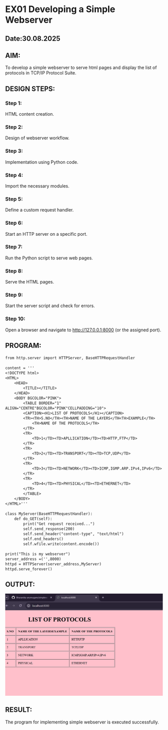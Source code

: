 # EX01 Developing a Simple Webserver
## Date:30.08.2025

## AIM:
To develop a simple webserver to serve html pages and display the list of protocols in TCP/IP Protocol Suite.

## DESIGN STEPS:
### Step 1: 
HTML content creation.

### Step 2:
Design of webserver workflow.

### Step 3:
Implementation using Python code.

### Step 4:
Import the necessary modules.

### Step 5:
Define a custom request handler.

### Step 6:
Start an HTTP server on a specific port.

### Step 7:
Run the Python script to serve web pages.

### Step 8:
Serve the HTML pages.

### Step 9:
Start the server script and check for errors.

### Step 10:
Open a browser and navigate to http://127.0.0.1:8000 (or the assigned port).

## PROGRAM:
```
from http.server import HTTPServer, BaseHTTPRequestHandler

content = '''
<!DOCTYPE html>
<HTML>
    <HEAD>
        <TITLE></TITLE>
    </HEAD>
    <BODY BGCOLOR="PINK">
        <TABLE BORDER="1" ALIGN="CENTRE"BGCOLOR="PINK"CELLPADDING="10">
        <CAPTION><H1>LIST OF PROTOCOLS</H1></CAPTION>
        <TR><TH>S.NO</TH><TH>NAME OF THE LAYERS</TH<TH>EXAMPLE</TH>
            <TH>NAME OF THE PROTOCOLS</TH>
        </TR>
        <TR>
            <TD>1</TD><TD>APLLICATION</TD><TD>HTTP,FTP</TD>
        </TR>
        <TR>
            <TD>2</TD><TD>TRANSPORT</TD><TD>TCP,UDP</TD>
        </TR>
        <TR>
            <TD>3</TD><TD>NETWORK</TD><TD>ICMP,IGMP.ARP.IPv4,IPv6</TD>
        </TR>
        <TR>
            <TD>4</TD><TD>PHYSICAL</TD><TD>ETHERNET</TD>
        </TR>
        </TABLE>
    </BODY>
</HTML>'''

class MyServer(BaseHTTPRequestHandler):
    def do_GET(self):
        print("Get request received...")
        self.send_response(200) 
        self.send_header("content-type", "text/html")       
        self.end_headers()
        self.wfile.write(content.encode())

print("This is my webserver") 
server_address =('',8000)
httpd = HTTPServer(server_address,MyServer)
httpd.serve_forever() 
```

## OUTPUT:
![alt text](<Screenshot 2025-08-30 094039.png>)

## RESULT:
The program for implementing simple webserver is executed successfully.

